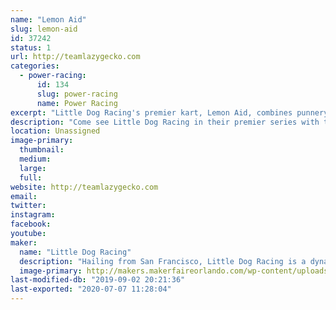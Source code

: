 ```yaml
---
name: "Lemon Aid"
slug: lemon-aid
id: 37242
status: 1
url: http://teamlazygecko.com
categories:
  - power-racing:
      id: 134
      slug: power-racing
      name: Power Racing
excerpt: "Little Dog Racing's premier kart, Lemon Aid, combines punnery excellence with a lean, mean, racing machine."
description: "Come see Little Dog Racing in their premier series with their go kart, Lemon Aid. Having already competed at the Detroit and Milwaukee Maker Faire's, Lemon Aid is looking to end its season with a medal - all during Little Dog Racing's first season!"
location: Unassigned
image-primary:
  thumbnail: 
  medium: 
  large: 
  full: 
website: http://teamlazygecko.com
email: 
twitter: 
instagram: 
facebook: 
youtube: 
maker:
  name: "Little Dog Racing"
  description: "Hailing from San Francisco, Little Dog Racing is a dynamic duo in their first year of Power Wheels racing. Makers Katie and Alex work as software and electrical engineers during the day, mentor high school students on a robotics team in the afternoon, and make lean mean racing machines by night."
  image-primary: http://makers.makerfaireorlando.com/wp-content/uploads/2019/08/lildog.png
last-modified-db: "2019-09-02 20:21:36"
last-exported: "2020-07-07 11:28:04"
---
```

